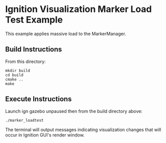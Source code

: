 # Ignition Visualization Marker Load Test Example

This example applies massive load to the MarkerManager.

## Build Instructions

From this directory:

    mkdir build
    cd build
    cmake ..
    make

## Execute Instructions

Launch ign gazebo unpaused then from the build directory above:

    ./marker_loadtest

The terminal will output messages indicating visualization changes that
will occur in Ignition GUI's render window.
